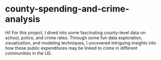 # county-spending-and-crime-analysis
Hi! For this project, I dived into some fascinating county-level data on school, police, and crime rates. Through some fun data exploration, visualization, and modeling techniques, I uncovered intriguing insights into how these public expenditures may be linked to crime in different communities in the US.
